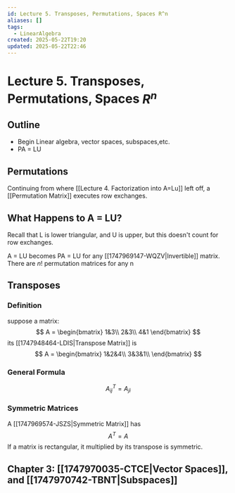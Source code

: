 ```yaml
---
id: Lecture 5. Transposes, Permutations, Spaces R^n
aliases: []
tags:
  - LinearAlgebra
created: 2025-05-22T19:20
updated: 2025-05-22T22:46
---
```


# Lecture 5. Transposes, Permutations, Spaces $R^n$
## Outline
- Begin Linear algebra, vector spaces, subspaces,etc.
- PA = LU
## Permutations
Continuing from where [[Lecture 4. Factorization into A=Lu]] left off, a [[Permutation Matrix]] executes row exchanges.
## What Happens to A = LU?
Recall that L is lower triangular, and U is upper, but this doesn't count for row exchanges.

A = LU becomes PA = LU for any [[1747969147-WQZV|Invertible]] matrix. There are $n!$ permutation matrices for any n
## Transposes
### Definition
suppose a matrix:
$$
A = \begin{bmatrix}
1&3\\
2&3\\
4&1
\end{bmatrix}
$$
its [[1747948464-LDIS|Transpose Matrix]] is 
$$
A = \begin{bmatrix}
1&2&4\\
3&3&1\\
\end{bmatrix}
$$
### General Formula
$$
A^T_{ij} = A_{ji}
$$
### Symmetric Matrices
A [[1747969574-JSZS|Symmetric Matrix]] has 
$$
A^T = A
$$
If a matrix is rectangular, it multiplied by its transpose is symmetric.

## Chapter 3: [[1747970035-CTCE|Vector Spaces]], and [[1747970742-TBNT|Subspaces]]
